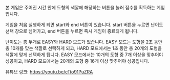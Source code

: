 본 게임은 주어진 시간 안에 도형의 색깔에 해당하는 버튼을 눌러 점수를 획득하는 게임입니다.

게임을 처음 실행하게 되면 start와 end 버튼이 있습니다. start 버튼을 누르면 난이도 선택 창으로 넘어가고, end 버튼을 누르면 즉시 게임이 종료되게 됩니다.

난이도는 총 두개로 EASY와 HARD 모드가 있습니다. EASY 모드는 도형을 2초 동안 총 10개를 맞는 색깔로 선택하게 되고, HARD 모드에서는 1초 동안 총 20개의 도형을 색깔에 맞게 선택하게 됩니다. EASY 모드에서는 10개의 도형 중 7개 이상을 맞추어야 성공이고, HARD 모드에서는 20개의 도형 중 16개 이상 맞추어야 성공입니다.

유튜브 링크: https://youtu.be/cTto91PuZRA
